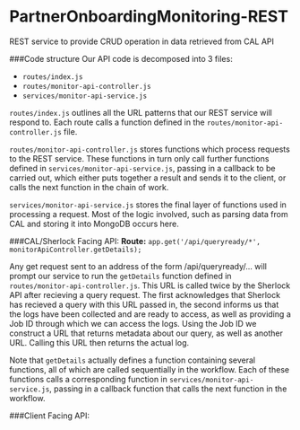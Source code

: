 # PartnerOnboardingMonitoring-REST

REST service to provide CRUD operation in data retrieved from CAL API

###Code structure
Our API code is decomposed into 3 files:

 * `routes/index.js`
 * `routes/monitor-api-controller.js`
 * `services/monitor-api-service.js`

`routes/index.js` outlines all the URL patterns that our REST service will respond to. Each route calls a function defined in the `routes/monitor-api-controller.js` file.

`routes/monitor-api-controller.js` stores functions which process requests to the REST service. These functions in turn only call further functions defined in `services/monitor-api-service.js`, passing in a callback to be carried out, which either puts together a result and sends it to the client, or calls the next function in the chain of work.

`services/monitor-api-service.js` stores the final layer of functions used in processing a request. Most of the logic involved, such as parsing data from CAL and storing it into MongoDB occurs here.


###CAL/Sherlock Facing API:
**Route:** `app.get('/api/queryready/*', monitorApiController.getDetails);`

Any get request sent to an address of the form /api/queryready/... will prompt our service to run the `getDetails` function defined in `routes/monitor-api-controller.js`. This URL is called twice by the Sherlock API after recieving a query request. The first acknowledges that Sherlock has recieved a query with this URL passed in, the second informs us that the logs have been collected and are ready to access, as well as providing a Job ID through which we can access the logs. Using the Job ID we construct a URL that returns metadata about our query, as well as another URL. Calling this URL then returns the actual log.

Note that `getDetails` actually defines a function containing several functions, all of which are called sequentially in the workflow. Each of these functions calls a corresponding function in `services/monitor-api-service.js`, passing in a callback function that calls the next function in the workflow.



###Client Facing API:

